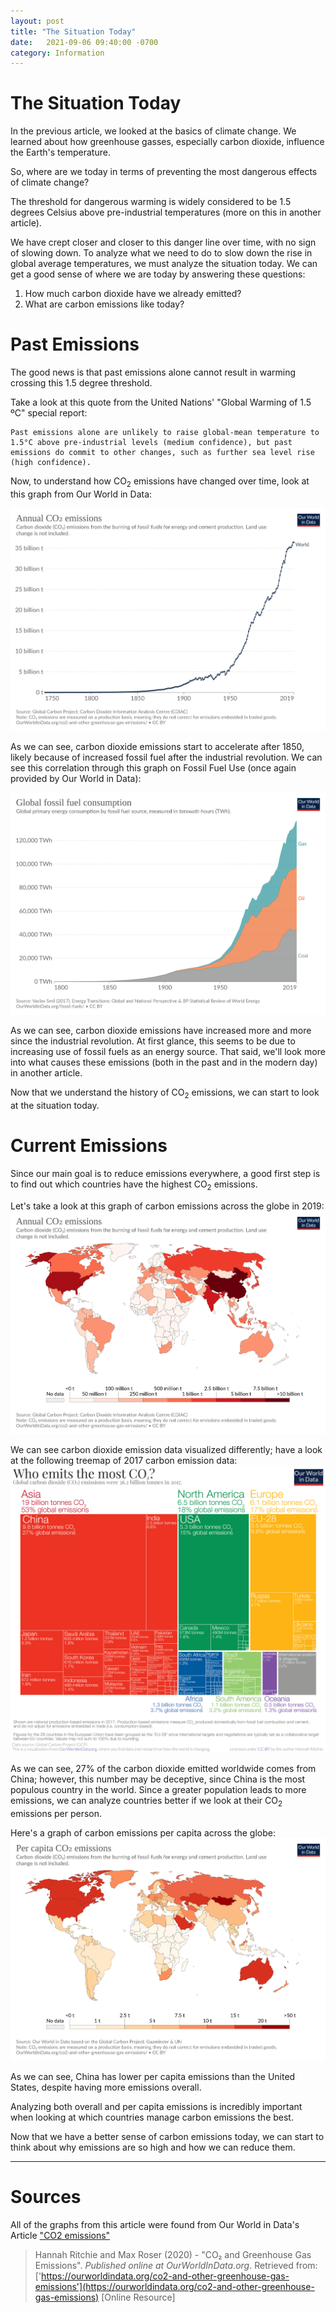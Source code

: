 ```yaml
---
layout: post
title: "The Situation Today"
date:   2021-09-06 09:40:00 -0700
category: Information
---
```

# The Situation Today
In the previous article, we looked at the basics of climate change.
We learned about how greenhouse gasses, especially carbon dioxide, influence the Earth's temperature.

So, where are we today in terms of preventing the most dangerous effects of climate change?

The threshold for dangerous warming is widely considered to be 1.5 degrees Celsius above pre-industrial temperatures (more on this in another article).

We have crept closer and closer to this danger line over time, with no sign of slowing down. To analyze what we need to do to slow down the rise in 
global average temperatures, we must analyze the situation today. We can get a good sense of where we are today by answering these questions:
1. How much carbon dioxide have we already emitted?
1. What are carbon emissions like today?

# Past Emissions
The good news is that past emissions alone cannot result in warming crossing this 1.5 degree threshold.

Take a look at this quote from the United Nations' "Global Warming of 1.5 ºC" special report: 
```
Past emissions alone are unlikely to raise global-mean temperature to 1.5°C above pre-industrial levels (medium confidence), but past emissions do commit to other changes, such as further sea level rise (high confidence).
```

Now, to understand how
CO<sub>2</sub>
emissions have changed over time, look at this graph from Our World in Data:

![Image not found](/assets/graphs/annual-co2-total.png)

As we can see, carbon dioxide emissions start to accelerate after 1850, likely because of increased fossil fuel after the industrial revolution. 
We can see this correlation through this graph on Fossil Fuel Use (once again provided by Our World in Data):

![Image not found](/assets/graphs/global-fossil-fuel-consumption.png)


As we can see, carbon dioxide emissions have increased more and more since the industrial revolution. At first glance, this seems to be due to increasing use of 
fossil fuels as an energy source. That said, we'll look more into what causes these emissions (both in the past and in the modern day) in another article.

Now that we understand the history of
CO<sub>2</sub>
emissions, we can start to look at the situation today.

# Current Emissions
Since our main goal is to reduce emissions everywhere, a good first step is to find out which countries have the highest
CO<sub>2</sub>
emissions. 

Let's take a look at this graph of carbon emissions across the globe in 2019:
![Image not found](/assets/graphs/co2-emissions-by-country-globe.png)

We can see carbon dioxide emission data visualized differently; have a look at the following treemap of 2017 carbon emission data:
![Image not found](/assets/graphs/co2-emissions-by-country-treemap.png)



As we can see, 27% of the carbon dioxide emitted worldwide comes from China; however, this number may be deceptive, since China is the most populous country 
in the world. Since a greater population leads to more emissions, we can analyze countries better if we look at their
CO<sub>2</sub>
emissions per person.

Here's a graph of carbon emissions per capita across the globe:
![Image not found](/assets/graphs/co2-emissions-per-capita.png)

As we can see, China has lower per capita emissions than the United States, despite having more emissions overall.

Analyzing both overall and per capita emissions is incredibly important when looking at which countries manage carbon emissions the best.

Now that we have a better sense of carbon emissions today, we can start to think about why emissions are so high and how we can reduce them. 

<hr />

# Sources
All of the graphs from this article were found from Our World in Data's Article
["CO2 emissions"](https://ourworldindata.org/co2-and-other-greenhouse-gas-emissions)

> Hannah Ritchie and Max Roser (2020) - "CO₂ and Greenhouse Gas Emissions". *Published online at OurWorldInData.org*.
Retrieved from: ['https://ourworldindata.org/co2-and-other-greenhouse-gas-emissions'](https://ourworldindata.org/co2-and-other-greenhouse-gas-emissions)
[Online Resource]
